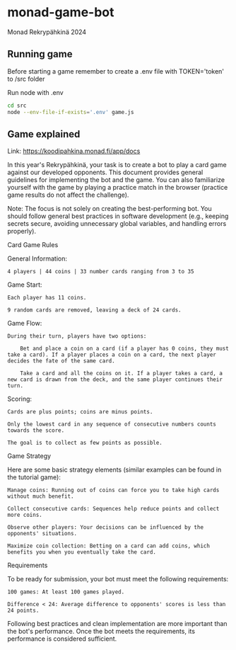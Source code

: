 # monad-game-bot

Monad Rekrypähkinä 2024 

## Running game

Before starting a game remember to create a .env file with TOKEN='token' to /src folder

Run node with .env 

```bash
cd src
node --env-file-if-exists='.env' game.js
```

## Game explained
Link: https://koodipahkina.monad.fi/app/docs

In this year's Rekrypähkinä, your task is to create a bot to play a card game against our developed opponents. This document provides general guidelines for implementing the bot and the game. You can also familiarize yourself with the game by playing a practice match in the browser (practice game results do not affect the challenge).

Note: The focus is not solely on creating the best-performing bot. You should follow general best practices in software development (e.g., keeping secrets secure, avoiding unnecessary global variables, and handling errors properly).

Card Game Rules

General Information:

    4 players | 44 coins | 33 number cards ranging from 3 to 35

Game Start:

    Each player has 11 coins.

    9 random cards are removed, leaving a deck of 24 cards.

Game Flow:

    During their turn, players have two options:

        Bet and place a coin on a card (if a player has 0 coins, they must take a card). If a player places a coin on a card, the next player decides the fate of the same card.

        Take a card and all the coins on it. If a player takes a card, a new card is drawn from the deck, and the same player continues their turn.

Scoring:

    Cards are plus points; coins are minus points.

    Only the lowest card in any sequence of consecutive numbers counts towards the score.

    The goal is to collect as few points as possible.

Game Strategy

Here are some basic strategy elements (similar examples can be found in the tutorial game):

    Manage coins: Running out of coins can force you to take high cards without much benefit.

    Collect consecutive cards: Sequences help reduce points and collect more coins.

    Observe other players: Your decisions can be influenced by the opponents' situations.

    Maximize coin collection: Betting on a card can add coins, which benefits you when you eventually take the card.

Requirements

To be ready for submission, your bot must meet the following requirements:

    100 games: At least 100 games played.

    Difference < 24: Average difference to opponents' scores is less than 24 points.

Following best practices and clean implementation are more important than the bot's performance. Once the bot meets the requirements, its performance is considered sufficient.
